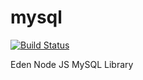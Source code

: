 mysql
=====

[![Build Status](https://api.travis-ci.org/edenjs/mysql.png)](https://travis-ci.org/edenjs/mysql)

Eden Node JS MySQL Library
